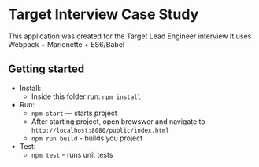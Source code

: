 # Target Interview Case Study

This application was created for the Target Lead Engineer interview
It uses Webpack + Marionette + ES6/Babel

## Getting started

* Install:
    * Inside this folder run: `npm install`
* Run:
    * `npm start` — starts project
    * After starting project, open browswer and navigate to `http://localhost:8080/public/index.html`
    * `npm run build` - builds you project
* Test:
	* `npm test` - runs unit tests